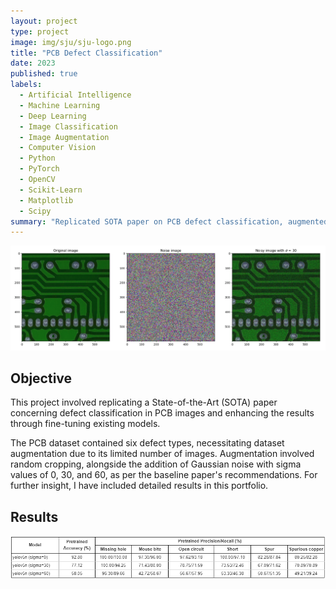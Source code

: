 ```yaml
---
layout: project
type: project
image: img/sju/sju-logo.png
title: "PCB Defect Classification"
date: 2023
published: true
labels:
  - Artificial Intelligence
  - Machine Learning
  - Deep Learning
  - Image Classification
  - Image Augmentation
  - Computer Vision
  - Python
  - PyTorch
  - OpenCV
  - Scikit-Learn
  - Matplotlib
  - Scipy
summary: "Replicated SOTA paper on PCB defect classification, augmented dataset, fine-tuned models, enhancing results. Detailed results available in portfolio."
---
```


<img class="img-fluid" src="../img/sju/pcb-defect.png">

## Objective
This project involved replicating a State-of-the-Art (SOTA) paper concerning defect classification in PCB images and enhancing the results through fine-tuning existing models.

The PCB dataset contained six defect types, necessitating dataset augmentation due to its limited number of images. Augmentation involved random cropping, alongside the addition of Gaussian noise with sigma values of 0, 30, and 60, as per the baseline paper's recommendations.
For further insight, I have included detailed results in this portfolio.

## Results
<img class="img-fluid" src="../img/sju/pcb-defect-res.png">